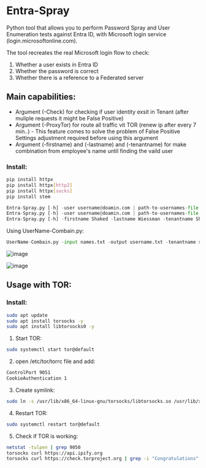 # Entra-Spray
Python tool that allows you to perform Password Spray and User Enumeration tests against Entra ID, with Microsoft login service (login.microsoftonline.com).

The tool recreates the real Microsoft login flow to check:
1. Whether a user exists in Entra ID
2. Whether the password is correct
3. Whether there is a reference to a Federated server

## Main capabilities:
-  Argument (-Check) for checking if user identity exsit in Tenant (after muliple requests it might be False Positive)
-  Argument (-ProxyTor) for route all traffic vit TOR (renew ip after every 7 min..) - This feature comes to solve the problem of False Positive
   Settings adjustment required before using this argument
- Argument (-firstname) and (-lastname) and (-tenantname) for make combination from employee's name until finding the vaild user

### Install:

```bash
pip install httpx
pip install httpx[http2]
pip install httpx[socks]
pip install stem
```

```python
Entra-Spray.py [-h] -user username@doamin.com | path-to-usernames-file -pass password | path-to-passwords-file  [-check] [-ProxyTor] # authentication to Microsoft
Entra-Spray.py [-h] -user username@doamin.com | path-to-usernames-file  [-check] [-ProxyTor] # Just for user validation
Entra-Spray.py [-h] -firstname Shaked -lastname Wiessman -tenantname Shak.com [-ProxyTor] # for Finding the vaild combination
```

Using UserName-Combain.py:
```python
UserName-Combain.py -input names.txt -output username.txt -tenantname shak.com -style firstl | first | last | firstlast | first.last | last.first | lastfirst | firstL | lastF | firstL2 | firstL3 | lastF2 | lastF3 | fl | lf | l.first | f.last | first.l | last.f | all 
```

![image](https://github.com/user-attachments/assets/baa14085-3a35-4274-92ed-71f0128bf0d8)

![image](https://github.com/user-attachments/assets/2980cfe7-a85e-4b4a-9e27-6b0f17846704)

## Usage with TOR:

### Install:

```bash
sudo apt update
sudo apt install torsocks -y
sudo apt install libtorsocks0 -y
```


1) Start TOR:

  ```bash
  sudo systemctl start tor@default
  ```

2) open /etc/tor/torrc file and add:

  ```bash
  ControlPort 9051
  CookieAuthentication 1
  ```

3) Create symlink:

  ```bash
  sudo ln -s /usr/lib/x86_64-linux-gnu/torsocks/libtorsocks.so /usr/lib/x86_64-linux-gnu/libtorsocks.so
  ```

4) Restart TOR:

  ```bash
  sudo systemctl restart tor@default
  ```

5) Check if TOR is working:
  ```bash
  netstat -tulpen | grep 9050
  torsocks curl https://api.ipify.org
  torsocks curl https://check.torproject.org | grep -i "Congratulations"
  ```

